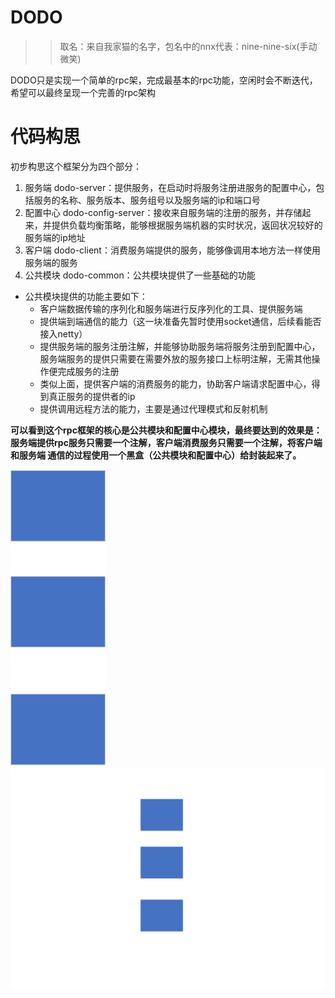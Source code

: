 # DODO 
 >> 取名：来自我家猫的名字，包名中的nnx代表：nine-nine-six(手动微笑)
 
 DODO只是实现一个简单的rpc架，完成最基本的rpc功能，空闲时会不断迭代，希望可以最终呈现一个完善的rpc架构
# 代码构思
初步构思这个框架分为四个部分：
1. 服务端 dodo-server：提供服务，在启动时将服务注册进服务的配置中心，包括服务的名称、服务版本、服务组号以及服务端的ip和端口号
2. 配置中心 dodo-config-server：接收来自服务端的注册的服务，并存储起来，并提供负载均衡策略，能够根据服务端机器的实时状况，返回状况较好的服务端的ip地址
3. 客户端 dodo-client：消费服务端提供的服务，能够像调用本地方法一样使用服务端的服务
4. 公共模块 dodo-common：公共模块提供了一些基础的功能
* 公共模块提供的功能主要如下：
  * 客户端数据传输的序列化和服务端进行反序列化的工具、提供服务端
  * 提供端到端通信的能力（这一块准备先暂时使用socket通信，后续看能否接入netty）
  * 提供服务端的服务注册注解，并能够协助服务端将服务注册到配置中心，服务端服务的提供只需要在需要外放的服务接口上标明注解，无需其他操作便完成服务的注册
  * 类似上面，提供客户端的消费服务的能力，协助客户端请求配置中心，得到真正服务的提供者的ip
  * 提供调用远程方法的能力，主要是通过代理模式和反射机制
  
**可以看到这个rpc框架的核心是公共模块和配置中心模块，最终要达到的效果是：服务端提供rpc服务只需要一个注解，客户端消费服务只需要一个注解，将客户端和服务端
通信的过程使用一个黑盒（公共模块和配置中心）给封装起来了。**

![架构图](./1.png)
![架构图](./架构.svg)


